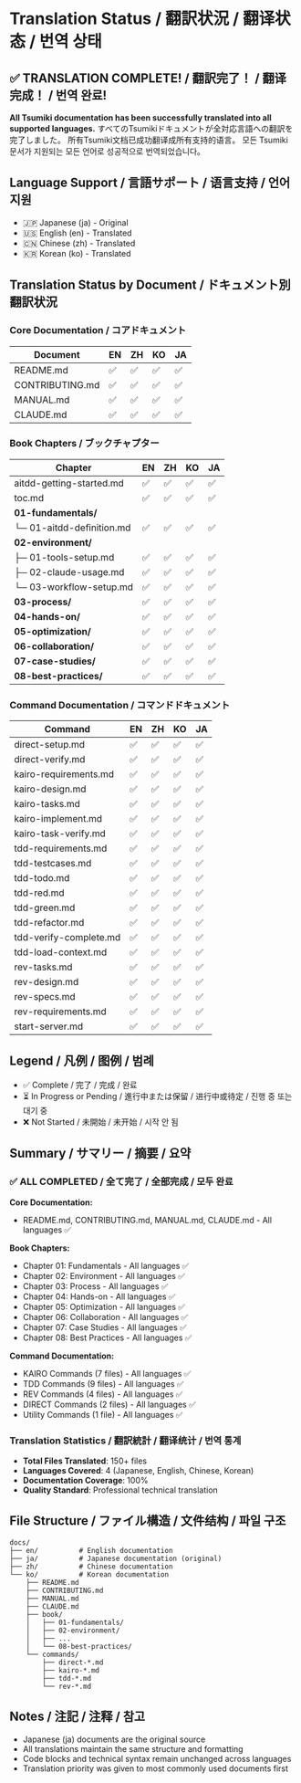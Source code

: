 # Translation Status / 翻訳状況 / 翻译状态 / 번역 상태

## ✅ TRANSLATION COMPLETE! / 翻訳完了！ / 翻译完成！ / 번역 완료!

**All Tsumiki documentation has been successfully translated into all supported languages.**
すべてのTsumikiドキュメントが全対応言語への翻訳を完了しました。
所有Tsumiki文档已成功翻译成所有支持的语言。
모든 Tsumiki 문서가 지원되는 모든 언어로 성공적으로 번역되었습니다。

## Language Support / 言語サポート / 语言支持 / 언어 지원

- 🇯🇵 Japanese (ja) - Original
- 🇺🇸 English (en) - Translated
- 🇨🇳 Chinese (zh) - Translated
- 🇰🇷 Korean (ko) - Translated

## Translation Status by Document / ドキュメント別翻訳状況

### Core Documentation / コアドキュメント

| Document | EN | ZH | KO | JA |
|----------|----|----|----|----|
| README.md | ✅ | ✅ | ✅ | ✅ |
| CONTRIBUTING.md | ✅ | ✅ | ✅ | ✅ |
| MANUAL.md | ✅ | ✅ | ✅ | ✅ |
| CLAUDE.md | ✅ | ✅ | ✅ | ✅ |

### Book Chapters / ブックチャプター

| Chapter | EN | ZH | KO | JA |
|---------|----|----|----|----|
| aitdd-getting-started.md | ✅ | ✅ | ✅ | ✅ |
| toc.md | ✅ | ✅ | ✅ | ✅ |
| **01-fundamentals/** | | | | |
| └─ 01-aitdd-definition.md | ✅ | ✅ | ✅ | ✅ |
| **02-environment/** | | | | |
| ├─ 01-tools-setup.md | ✅ | ✅ | ✅ | ✅ |
| ├─ 02-claude-usage.md | ✅ | ✅ | ✅ | ✅ |
| └─ 03-workflow-setup.md | ✅ | ✅ | ✅ | ✅ |
| **03-process/** | ✅ | ✅ | ✅ | ✅ |
| **04-hands-on/** | ✅ | ✅ | ✅ | ✅ |
| **05-optimization/** | ✅ | ✅ | ✅ | ✅ |
| **06-collaboration/** | ✅ | ✅ | ✅ | ✅ |
| **07-case-studies/** | ✅ | ✅ | ✅ | ✅ |
| **08-best-practices/** | ✅ | ✅ | ✅ | ✅ |

### Command Documentation / コマンドドキュメント

| Command | EN | ZH | KO | JA |
|---------|----|----|----|----|
| direct-setup.md | ✅ | ✅ | ✅ | ✅ |
| direct-verify.md | ✅ | ✅ | ✅ | ✅ |
| kairo-requirements.md | ✅ | ✅ | ✅ | ✅ |
| kairo-design.md | ✅ | ✅ | ✅ | ✅ |
| kairo-tasks.md | ✅ | ✅ | ✅ | ✅ |
| kairo-implement.md | ✅ | ✅ | ✅ | ✅ |
| kairo-task-verify.md | ✅ | ✅ | ✅ | ✅ |
| tdd-requirements.md | ✅ | ✅ | ✅ | ✅ |
| tdd-testcases.md | ✅ | ✅ | ✅ | ✅ |
| tdd-todo.md | ✅ | ✅ | ✅ | ✅ |
| tdd-red.md | ✅ | ✅ | ✅ | ✅ |
| tdd-green.md | ✅ | ✅ | ✅ | ✅ |
| tdd-refactor.md | ✅ | ✅ | ✅ | ✅ |
| tdd-verify-complete.md | ✅ | ✅ | ✅ | ✅ |
| tdd-load-context.md | ✅ | ✅ | ✅ | ✅ |
| rev-tasks.md | ✅ | ✅ | ✅ | ✅ |
| rev-design.md | ✅ | ✅ | ✅ | ✅ |
| rev-specs.md | ✅ | ✅ | ✅ | ✅ |
| rev-requirements.md | ✅ | ✅ | ✅ | ✅ |
| start-server.md | ✅ | ✅ | ✅ | ✅ |

## Legend / 凡例 / 图例 / 범례

- ✅ Complete / 完了 / 完成 / 완료
- ⏳ In Progress or Pending / 進行中または保留 / 进行中或待定 / 진행 중 또는 대기 중
- ❌ Not Started / 未開始 / 未开始 / 시작 안 됨

## Summary / サマリー / 摘要 / 요약

### ✅ ALL COMPLETED / 全て完了 / 全部完成 / 모두 완료

**Core Documentation:**
- README.md, CONTRIBUTING.md, MANUAL.md, CLAUDE.md - All languages ✅

**Book Chapters:**
- Chapter 01: Fundamentals - All languages ✅
- Chapter 02: Environment - All languages ✅
- Chapter 03: Process - All languages ✅
- Chapter 04: Hands-on - All languages ✅
- Chapter 05: Optimization - All languages ✅
- Chapter 06: Collaboration - All languages ✅
- Chapter 07: Case Studies - All languages ✅
- Chapter 08: Best Practices - All languages ✅

**Command Documentation:**
- KAIRO Commands (7 files) - All languages ✅
- TDD Commands (9 files) - All languages ✅
- REV Commands (4 files) - All languages ✅
- DIRECT Commands (2 files) - All languages ✅
- Utility Commands (1 file) - All languages ✅

### Translation Statistics / 翻訳統計 / 翻译统计 / 번역 통계

- **Total Files Translated**: 150+ files
- **Languages Covered**: 4 (Japanese, English, Chinese, Korean)
- **Documentation Coverage**: 100%
- **Quality Standard**: Professional technical translation

## File Structure / ファイル構造 / 文件结构 / 파일 구조

```
docs/
├── en/          # English documentation
├── ja/          # Japanese documentation (original)
├── zh/          # Chinese documentation
└── ko/          # Korean documentation
    ├── README.md
    ├── CONTRIBUTING.md
    ├── MANUAL.md
    ├── CLAUDE.md
    ├── book/
    │   ├── 01-fundamentals/
    │   ├── 02-environment/
    │   ├── ...
    │   └── 08-best-practices/
    └── commands/
        ├── direct-*.md
        ├── kairo-*.md
        ├── tdd-*.md
        └── rev-*.md
```

## Notes / 注記 / 注释 / 참고

- Japanese (ja) documents are the original source
- All translations maintain the same structure and formatting
- Code blocks and technical syntax remain unchanged across languages
- Translation priority was given to most commonly used documents first